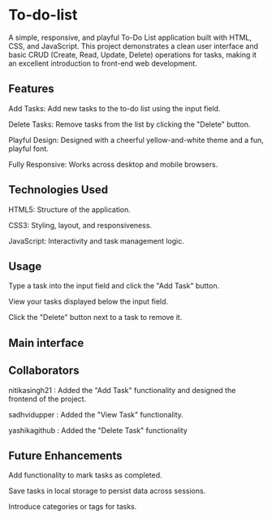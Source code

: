 # To-do-list
A simple, responsive, and playful To-Do List application built with HTML, CSS, and JavaScript. This project demonstrates a clean user interface and basic CRUD (Create, Read, Update, Delete) operations for tasks, making it an excellent introduction to front-end web development.

## Features
Add Tasks: Add new tasks to the to-do list using the input field.

Delete Tasks: Remove tasks from the list by clicking the "Delete" button.

Playful Design: Designed with a cheerful yellow-and-white theme and a fun, playful font.

Fully Responsive: Works across desktop and mobile browsers.

## Technologies Used
HTML5: Structure of the application.

CSS3: Styling, layout, and responsiveness.

JavaScript: Interactivity and task management logic.

## Usage
Type a task into the input field and click the "Add Task" button.

View your tasks displayed below the input field.

Click the "Delete" button next to a task to remove it.

## Main interface


## Collaborators
nitikasingh21 : Added the "Add Task" functionality and designed the frontend of the project.

sadhvidupper : Added the "View Task" functionality.

yashikagithub : Added the "Delete Task" functionality

## Future Enhancements
Add functionality to mark tasks as completed.

Save tasks in local storage to persist data across sessions.

Introduce categories or tags for tasks.
